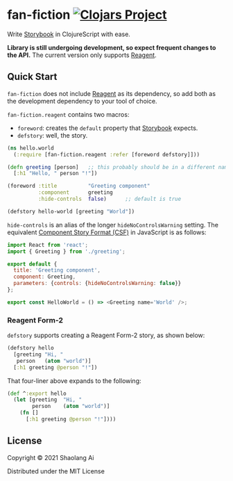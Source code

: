 # fan-fiction [![Clojars Project](https://img.shields.io/clojars/v/fan-fiction.svg)](https://clojars.org/fan-fiction)

Write [Storybook][storybook] in ClojureScript with ease.

__Library is still undergoing development, so expect frequent changes to
the API.__ The current version only supports [Reagent][reagent].

## Quick Start

`fan-fiction` does not include [Reagent][reagent] as its dependency, so
add both as the development dependency to your tool of choice.

`fan-fiction.reagent` contains two macros:

* `foreword`: creates the `default` property that [Storybook][storybook]
  expects.
* `defstory`: well, the story.

```clojure
(ns hello.world
  (:require [fan-fiction.reagent :refer [foreword defstory]]))

(defn greeting [person]   ;; this probably should be in a different namespace
  [:h1 "Hello, " person "!"])

(foreword :title          "Greeting component"
          :component      greeting
          :hide-controls  false)      ;; default is true

(defstory hello-world [greeting "World"])
```

`hide-controls` is an alias of the longer `hideNoControlsWarning` setting.
The equivalent [Component Story Format (CSF)][csf] in JavaScript is as follows:

```javascript
import React from 'react';
import { Greeting } from './greeting';

export default {
  title: 'Greeting component',
  component: Greeting,
  parameters: {controls: {hideNoControlsWarning: false}}
};

export const HelloWorld = () => <Greeting name='World' />;
```

### Reagent Form-2

`defstory` supports creating a Reagent Form-2 story, as shown below:

```clojure
(defstory hello
  [greeting "Hi, "
   person   (atom "world")]
  [:h1 greeting @person "!"])
```

That four-liner above expands to the following:

```clojure
(def ^:export hello
  (let [greeting  "Hi, "
        person    (atom "world")]
    (fn []
      [:h1 greeting @person "!"])))
```

## License

Copyright © 2021 Shaolang Ai

Distributed under the MIT License

[storybook]: https://storybook.js.org
[reagent]: https://reagent-project.github.io
[csf]: https://storybook.js.org/docs/react/writing-stories/introduction#component-story-format
